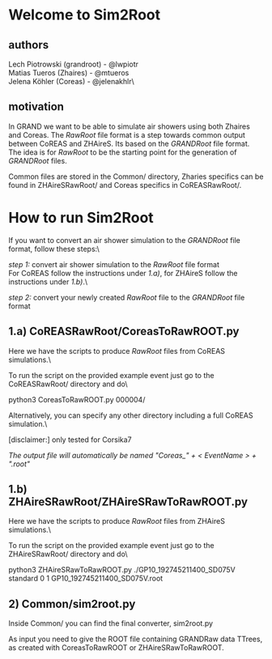 # Welcome to Sim2Root

## authors
Lech Piotrowski (grandroot) - @lwpiotr\
Matias Tueros (Zhaires) - @mtueros\
Jelena Köhler (Coreas) - @jelenakhlr\

## motivation
In GRAND we want to be able to simulate air showers using both Zhaires and Coreas.
The _RawRoot_ file format is a step towards common output between CoREAS and ZHAireS. Its based on the _GRANDRoot_ file format.
The idea is for _RawRoot_ to be the starting point for the generation of _GRANDRoot_ files.

Common files are stored in the Common/ directory, Zharies specifics can be found in ZHAireSRawRoot/ and Coreas specifics in CoREASRawRoot/. 

# How to run Sim2Root
If you want to convert an air shower simulation to the _GRANDRoot_ file format, follow these steps:\

*step 1:* convert air shower simulation to the _RawRoot_ file format\
For CoREAS follow the instructions under *1.a)*, for ZHAireS follow the instructions under *1.b)*.\

*step 2:* convert your newly created _RawRoot_ file to the _GRANDRoot_ file format


## 1.a) CoREASRawRoot/CoreasToRawROOT.py
Here we have the scripts to produce _RawRoot_ files from CoREAS simulations.\

To run the script on the provided example event just go to the CoREASRawRoot/ directory and do\

python3 CoreasToRawROOT.py 000004/

Alternatively, you can specify any other directory including a full CoREAS simulation.\

[disclaimer:] only tested for Corsika7

*The output file will automatically be named "Coreas_" + < EventName > + ".root"*

## 1.b) ZHAireSRawRoot/ZHAireSRawToRawROOT.py
Here we have the scripts to produce _RawRoot_ files from ZHAireS simulations.\

To run the script on the provided example event just go to the ZHAireSRawRoot/ directory and do\

python3 ZHAireSRawToRawROOT.py ./GP10_192745211400_SD075V standard 0 1  GP10_192745211400_SD075V.root

## 2) Common/sim2root.py
Inside Common/ you can find the final converter, sim2root.py

As input you need to give the ROOT file containing GRANDRaw data TTrees, as created with CoreasToRawROOT or ZHAireSRawToRawROOT.
